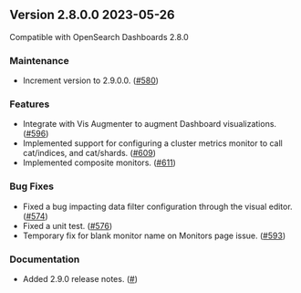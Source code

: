 ## Version 2.8.0.0 2023-05-26
Compatible with OpenSearch Dashboards 2.8.0

### Maintenance
* Increment version to 2.9.0.0. ([#580](https://github.com/opensearch-project/alerting-dashboards-plugin/pull/580))

### Features
* Integrate with Vis Augmenter to augment Dashboard visualizations. ([#596](https://github.com/opensearch-project/alerting-dashboards-plugin/pull/596))
* Implemented support for configuring a cluster metrics monitor to call cat/indices, and cat/shards. ([#609](https://github.com/opensearch-project/alerting-dashboards-plugin/pull/609))
* Implemented composite monitors. ([#611](https://github.com/opensearch-project/alerting-dashboards-plugin/pull/611))

### Bug Fixes
* Fixed a bug impacting data filter configuration through the visual editor. ([#574](https://github.com/opensearch-project/alerting-dashboards-plugin/pull/574))
* Fixed a unit test. ([#576](https://github.com/opensearch-project/alerting-dashboards-plugin/pull/576))
* Temporary fix for blank monitor name on Monitors page issue. ([#593](https://github.com/opensearch-project/alerting-dashboards-plugin/pull/593))

### Documentation
* Added 2.9.0 release notes. ([#]())